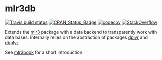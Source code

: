 # mlr3db

[![Travis build status](https://travis-ci.org/mlr-org/mlr3db.svg?branch=master)](https://travis-ci.org/mlr-org/mlr3db)
[![CRAN\_Status\_Badge](http://www.r-pkg.org/badges/version-ago/mlr3db)](https://cran.r-project.org/package=mlr3db)
[![codecov](https://codecov.io/gh/mlr-org/mlr3db/branch/master/graph/badge.svg)](https://codecov.io/gh/mlr-org/mlr3db)
[![StackOverflow](https://img.shields.io/badge/stackoverflow-mlr3-orange.svg)](https://stackoverflow.com/questions/tagged/mlr3)

Extends the [mlr3](https://mlr3.mlr-org.com/) package with a data backend to transparently work with data bases.
Internally relies on the abstraction of packages [dplyr](https://dplyr.tidyverse.org/) and [dbplyr](https://dbplyr.tidyverse.org/).

See [mlr3book](https://mlr3book.mlr-org.com) for a short introduction.
